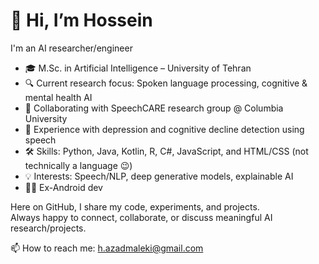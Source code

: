 # 👋 Hi, I’m Hossein

I'm an AI researcher/engineer  

- 🎓 M.Sc. in Artificial Intelligence – University of Tehran  
- 🔍 Current research focus: Spoken language processing, cognitive & mental health AI  
- 🤝 Collaborating with SpeechCARE research group @ Columbia University
- 🧠 Experience with depression and cognitive decline detection using speech  
- 🛠️ Skills: Python, Java, Kotlin, R, C#, JavaScript, and HTML/CSS (not technically a language 😉)  
- 💡 Interests: Speech/NLP, deep generative models, explainable AI  
- 👨‍💻 Ex-Android dev  

Here on GitHub, I share my code, experiments, and projects.  
Always happy to connect, collaborate, or discuss meaningful AI research/projects.  

📫 How to reach me: [h.azadmaleki@gmail.com](mailto:h.azadmaleki@gmail.com)
